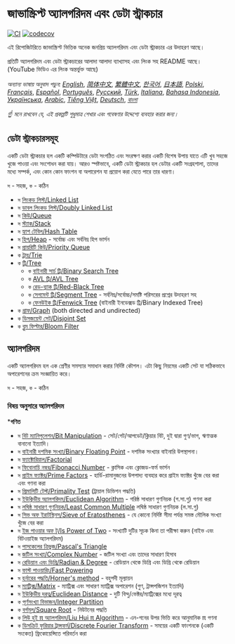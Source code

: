 # জাভাস্ক্রিপ্ট অ্যালগরিদম এবং ডেটা স্ট্রাকচার

[![CI](https://github.com/trekhleb/javascript-algorithms/workflows/CI/badge.svg)](https://github.com/trekhleb/javascript-algorithms/actions?query=workflow%3ACI+branch%3Amaster)
[![codecov](https://codecov.io/gh/trekhleb/javascript-algorithms/branch/master/graph/badge.svg)](https://codecov.io/gh/trekhleb/javascript-algorithms)

এই রিপোজিটরিতে জাভাস্ক্রিপ্ট ভিত্তিক অনেক জনপ্রিয় অ্যালগরিদম এবং ডেটা স্ট্রাকচার এর উদাহরণ আছে।

প্রতিটি অ্যালগরিদম এবং ডেটা স্ট্রাকচারের আলাদা আলাদা ব্যাখ্যাসহ এবং লিংক সহ README আছে। (YouTube ভিডিও এর লিংক অন্তর্ভুক্ত আছে)


_অন্যান্য ভাষায় অনুবাদ পড়ুন:_
[_English_](README.md),
[_简体中文_](README.zh-CN.md),
[_繁體中文_](README.zh-TW.md),
[_한국어_](README.ko-KR.md),
[_日本語_](README.ja-JP.md),
[_Polski_](README.pl-PL.md),
[_Français_](README.fr-FR.md),
[_Español_](README.es-ES.md),
[_Português_](README.pt-BR.md),
[_Русский_](README.ru-RU.md),
[_Türk_](README.tr-TR.md),
[_Italiana_](README.it-IT.md),
[_Bahasa Indonesia_](README.id-ID.md),
[_Українська_](README.uk-UA.md),
[_Arabic_](README.ar-AR.md),
[_Tiếng Việt_](README.vi-VN.md),
[_Deutsch_](README.de-DE.md),
[_বাংলা_](README.bn-BD.md)

*☝ মনে রাখবেন যে, এই প্রকল্পটি শুধুমাত্র শেখার এবং গবেষণার উদ্দেশ্যে ব্যবহার করার জন্য।*

## ডেটা স্ট্রাকচারসমূহ

একটি ডেটা স্ট্রাকচার হল একটি কম্পিউটারে ডেটা সংগঠিত এবং সংরক্ষণ করার একটি বিশেষ উপায় যাতে এটি খুব সহজে
খুজে পাওয়া এবং সংশোধন করা যায়। আরও স্পষ্টভাবে, একটি ডেটা স্ট্রাকচার হল ডেটার একটি সংগ্রহশালা, তাদের মধ্যে সম্পর্ক, এবং কোন কোন ফাংশন বা অপারেশন যা প্রয়োগ করা যেতে পারে তার ধারণা।

`স` - সহজ, `ক` - কঠিন

* `স` [লিংকড লিস্ট/Linked List](src/data-structures/linked-list)
* `স` [ডাবল লিংকড লিস্ট/Doubly Linked List](src/data-structures/doubly-linked-list)
* `স` [কিউ/Queue](src/data-structures/queue)
* `স` [স্ট্যাক/Stack](src/data-structures/stack)
* `স` [হ্যাশ টেবিল/Hash Table](src/data-structures/hash-table)
* `স` [হিপ/Heap](src/data-structures/heap) - সর্বোচ্চ এবং সর্বনিম্ন হিপ ভার্সন
* `স` [প্রায়রিটি কিউ/Priority Queue](src/data-structures/priority-queue)
* `ক` [ট্রায়/Trie](src/data-structures/trie)
* `ক` [ট্রি/Tree](src/data-structures/tree)
  * `ক` [বাইনারী সার্চ ট্রি/Binary Search Tree](src/data-structures/tree/binary-search-tree)
  * `ক` [AVL ট্রি/AVL Tree](src/data-structures/tree/avl-tree)
  * `ক` [রেড-ব্ল্যাক ট্রি/Red-Black Tree](src/data-structures/tree/red-black-tree)
  * `ক` [সেগমেন্ট ট্রি/Segment Tree](src/data-structures/tree/segment-tree) - সর্বনিম্ন/সর্বোচ্চ/সমষ্টি পরিসরের প্রশ্নের উদাহরণ সহ
  * `ক` [ফেনউইক ট্রি/Fenwick Tree](src/data-structures/tree/fenwick-tree) (বাইনারী ইনডেক্সড ট্রি/Binary Indexed Tree)
* `ক` [গ্রাফ/Graph](src/data-structures/graph) (both directed and undirected)
* `ক` [ডিসজয়েন্ট সেট/Disjoint Set](src/data-structures/disjoint-set)
* `ক` [ব্লুম ফিল্টার/Bloom Filter](src/data-structures/bloom-filter)

## অ্যালগরিদম

একটি অ্যালগরিদম হল এক শ্রেণীর সমস্যার সমাধান করার নির্দিষ্ট কৌশল। এটা কিছু নিয়মের একটি সেট যা সঠিকভাবে অপারেশনের ক্রম সংজ্ঞায়িত করে।

`স` - সহজ, `ক` - কঠিন

### বিষয় অনুসারে অ্যালগরিদম

***গণিত**
  * `স` [বিট ম্যানিপুলেশন/Bit Manipulation](src/algorithms/math/bits) - সেট/গেট/আপডেট/ক্লিয়ার বিট, দুই দ্বারা গুণ/ভাগ, ঋণাত্মক বানানো ইত্যাদি।
  * `স` [বাইনারী দশমিক সংখ্যা/Binary Floating Point](src/algorithms/math/binary-floating-point) - দশমিক সংখ্যার বাইনারি উপস্থাপনা।
  * `স` [ফ্যাক্টোরিয়াল/Factorial](src/algorithms/math/factorial)
  * `স` [ফিবোনাচি নম্বর/Fibonacci Number](src/algorithms/math/fibonacci) - ক্লাসিক এবং ক্লোজড-ফর্ম ভার্সন
  * `স` [প্রাইম ফ্যাক্টর/Prime Factors](src/algorithms/math/prime-factors) - হার্ডি-রামানুজনের উপপাদ্য ব্যবহার করে প্রাইম ফ্যাক্টর খুঁজে বের করা এবং গণনা করা
  * `স` [প্রিমালিটি টেস্ট/Primality Test](src/algorithms/math/primality-test) (ট্রায়াল ডিভিশন পদ্ধতি)
  * `স` [ইউক্লিডীয় অ্যালগরিদম/Euclidean Algorithm](src/algorithms/math/euclidean-algorithm) - গরিষ্ঠ সাধারণ গুণনিয়ক (গ.সা.গু) গণনা করা
  * `স` [লঘিষ্ঠ সাধারণ গুণনিয়ক/Least Common Multiple](src/algorithms/math/least-common-multiple) লঘিষ্ঠ সাধারণ গুণনিয়ক (ল.সা.গু)
  * `স` [সিভ অফ ইরাটস্থিনস/Sieve of Eratosthenes](src/algorithms/math/seve-of-eratosthenes) - যে কোনো নির্দিষ্ট সীমা পর্যন্ত সমস্ত মৌলিক সংখ্যা খুঁজে বের করা
  * `স` [ইজ পাওয়ার অফ টু/Is Power of Two](src/algorithms/math/is-power-of-two) - সংখ্যাটি দুটির সূচক কিনা তা পরীক্ষা করুন (নাইভ এবং বিটওয়াইজ অ্যালগরিদম)
  * `স` [পাসকেলের ত্রিভুজ/Pascal's Triangle](src/algorithms/math/pascal-triangle)
  * `স` [জটিল সংখ্যা/Complex Number](src/algorithms/math/complex-number) - জটিল সংখ্যা এবং তাদের সাধারণ হিসাব
  * `স` [রেডিয়ান এবং ডিগ্রি/Radian & Degree](src/algorithms/math/radian) - রেডিয়ান থেকে ডিগ্রি এবং ডিগ্রি থেকে রেডিয়ান
  * `স` [ফাস্ট পাওয়ারিং/Fast Powering](src/algorithms/math/fast-powering)
  * `স` [হর্নারের পদ্ধতি/Horner's method](src/algorithms/math/horner-method) - বহুপদী মূল্যায়ন
  * `স` [ম্যাট্রিক্স/Matrix](src/algorithms/math/matrix) - ম্যাট্রিক্স এবং সাধারণ ম্যাট্রিক্স অপারেশন (গুণ, ট্রান্সপজিশন ইত্যাদি)
  * `স` [ইউক্লিডীয় দূরত্ব/Euclidean Distance](src/algorithms/math/euclidean-distance) - দুটি বিন্দু/ভেক্টর/ম্যাট্রিক্সের মধ্যে দূরত্ব
  * `ক` [পূর্ণসংখ্যা বিভাজন/Integer Partition](src/algorithms/math/integer-partition)
  * `ক` [বর্গমূল/Square Root](src/algorithms/math/square-root) - নিউটনের পদ্ধতি
  * `ক` [লিউ হুই π অ্যালগরিদম/Liu Hui π Algorithm](src/algorithms/math/liu-hui) - এন-গনের উপর ভিত্তি করে আনুমানিক π গণনা
  * `ক` [ডিসক্রিট ফুরিয়ার ট্রান্সফর্ম/Discrete Fourier Transform](src/algorithms/math/fourier-transform) - সময়ের একটি ফাংশনকে (একটি সংকেত) ফ্রিকোয়েন্সিতে পরিবর্তন করা